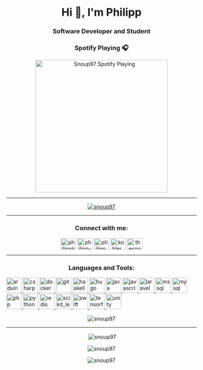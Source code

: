 <h1 align="center">Hi 👋, I'm Philipp</h1>
<h3 align="center">Software Developer and Student</h3>

<h3 align="center">Spotify Playing 🎧</h3>

<p align="center">
<img src="https://novatorem.snoup97.vercel.app/api/spotify" alt="Snoup97 Spotify Playing" width="350"/>
</p>

<hr>

<p align="center"> <a href="https://github.com/ryo-ma/github-profile-trophy"><img src="https://github-profile-trophy.vercel.app/?username=snoup97" alt="snoup97" /></a> </p>

<hr>

<h3 align="center">Connect with me:</h3>
<p align="center">
<a href="https://twitter.com/philippkohler" target="blank"><img align="center" src="https://cdn.jsdelivr.net/npm/simple-icons@3.0.1/icons/twitter.svg" alt="philippkohler" height="30" width="40" /></a>
<a href="https://linkedin.com/in/philipp-kohler-069a1a199" target="blank"><img align="center" src="https://cdn.jsdelivr.net/npm/simple-icons@3.0.1/icons/linkedin.svg" alt="philipp-kohler-069a1a199" height="30" width="40" /></a>
<a href="https://fb.com/philipp.kohler.7106" target="blank"><img align="center" src="https://cdn.jsdelivr.net/npm/simple-icons@3.0.1/icons/facebook.svg" alt="philipp.kohler.7106" height="30" width="40" /></a>
<a href="https://instagram.com/kohler_philipp" target="blank"><img align="center" src="https://cdn.jsdelivr.net/npm/simple-icons@3.0.1/icons/instagram.svg" alt="kohler_philipp" height="30" width="40" /></a>
<a href="https://www.hackerrank.com/thesnoup" target="blank"><img align="center" src="https://cdn.jsdelivr.net/npm/simple-icons@3.0.1/icons/hackerrank.svg" alt="thesnoup" height="30" width="40" /></a>
</p>

<hr>

<h3 align="center">Languages and Tools:</h3>
<p align="left"> <a href="https://www.arduino.cc/" target="_blank"> <img src="https://cdn.worldvectorlogo.com/logos/arduino-1.svg" alt="arduino" width="40" height="40"/> </a> <a href="https://www.w3schools.com/cs/" target="_blank"> <img src="https://devicons.github.io/devicon/devicon.git/icons/csharp/csharp-original.svg" alt="csharp" width="40" height="40"/> </a> <a href="https://www.docker.com/" target="_blank"> <img src="https://devicons.github.io/devicon/devicon.git/icons/docker/docker-original-wordmark.svg" alt="docker" width="40" height="40"/> </a> <a href="https://git-scm.com/" target="_blank"> <img src="https://www.vectorlogo.zone/logos/git-scm/git-scm-icon.svg" alt="git" width="40" height="40"/> </a> <a href="https://www.haskell.org/" target="_blank"> <img src="https://upload.wikimedia.org/wikipedia/commons/1/1c/Haskell-Logo.svg" alt="haskell" width="40" height="40"/> </a> <a href="https://gohugo.io/" target="_blank"> <img src="https://api.iconify.design/logos-hugo.svg" alt="hugo" width="40" height="40"/> </a> <a href="https://www.java.com" target="_blank"> <img src="https://devicons.github.io/devicon/devicon.git/icons/java/java-original-wordmark.svg" alt="java" width="40" height="40"/> </a> <a href="https://developer.mozilla.org/en-US/docs/Web/JavaScript" target="_blank"> <img src="https://devicons.github.io/devicon/devicon.git/icons/javascript/javascript-original.svg" alt="javascript" width="40" height="40"/> </a> <a href="https://laravel.com/" target="_blank"> <img src="https://devicons.github.io/devicon/devicon.git/icons/laravel/laravel-plain-wordmark.svg" alt="laravel" width="40" height="40"/> </a> <a href="https://www.microsoft.com/en-us/sql-server" target="_blank"> <img src="https://cdn.worldvectorlogo.com/logos/microsoft-sql-server.svg" alt="mssql" width="40" height="40"/> </a> <a href="https://www.mysql.com/" target="_blank"> <img src="https://devicons.github.io/devicon/devicon.git/icons/mysql/mysql-original-wordmark.svg" alt="mysql" width="40" height="40"/> </a> <a href="https://www.php.net" target="_blank"> <img src="https://devicons.github.io/devicon/devicon.git/icons/php/php-original.svg" alt="php" width="40" height="40"/> </a> <a href="https://www.python.org" target="_blank"> <img src="https://devicons.github.io/devicon/devicon.git/icons/python/python-original.svg" alt="python" width="40" height="40"/> </a> <a href="https://redis.io" target="_blank"> <img src="https://devicons.github.io/devicon/devicon.git/icons/redis/redis-original-wordmark.svg" alt="redis" width="40" height="40"/> </a> <a href="https://scikit-learn.org/" target="_blank"> <img src="https://upload.wikimedia.org/wikipedia/commons/0/05/Scikit_learn_logo_small.svg" alt="scikit_learn" width="40" height="40"/> </a> <a href="https://developer.apple.com/swift/" target="_blank"> <img src="https://devicons.github.io/devicon/devicon.git/icons/swift/swift-original-wordmark.svg" alt="swift" width="40" height="40"/> </a> <a href="https://www.tensorflow.org" target="_blank"> <img src="https://www.vectorlogo.zone/logos/tensorflow/tensorflow-icon.svg" alt="tensorflow" width="40" height="40"/> </a> <a href="https://unity.com/" target="_blank"> <img src="https://www.vectorlogo.zone/logos/unity3d/unity3d-icon.svg" alt="unity" width="40" height="40"/> </a> </p>

<p align="center"><img align="center" src="https://github-readme-stats.vercel.app/api/top-langs?username=snoup97&show_icons=true&locale=en&layout=compact" alt="snoup97" /></p>

<hr>

<p align="center">&nbsp;<img align="center" src="https://github-readme-stats.vercel.app/api?username=snoup97&show_icons=true&locale=en&count_private=true" alt="snoup97" /></p>

<p align="center"><img align="center" src="https://github-readme-streak-stats.herokuapp.com/?user=snoup97&" alt="snoup97" /></p>

<p align="center"> <img src="https://komarev.com/ghpvc/?username=snoup97&label=Profile%20views&color=0e75b6&style=flat" alt="snoup97" /> </p>
